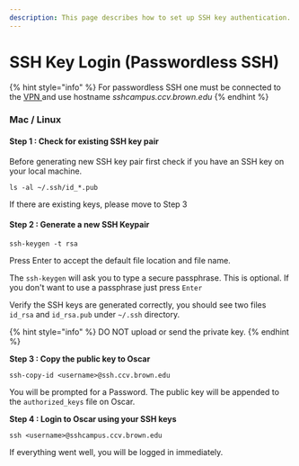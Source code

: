 ```yaml
---
description: This page describes how to set up SSH key authentication.
---
```


# SSH Key Login (Passwordless SSH)

{% hint style="info" %}
For passwordless SSH one must be connected to the [VPN ](http://vpn.brown.edu)and use hostname _sshcampus.ccv.brown.edu_
{% endhint %}

### Mac / Linux&#x20;

#### Step 1 : Check for existing SSH key pair

Before generating new SSH key pair first check if you have an SSH key on your local machine.&#x20;

```
ls -al ~/.ssh/id_*.pub
```

If there are existing keys, please move to Step 3

#### Step 2 : Generate a new SSH Keypair

```
ssh-keygen -t rsa
```

Press Enter to accept the default file location and file name.&#x20;

The `ssh-keygen` will ask you to type a secure passphrase. This is optional. If you don't want to use a passphrase just press `Enter`

Verify the SSH keys are generated correctly, you should see two files `id_rsa` and `id_rsa.pub` under `~/.ssh` directory.

{% hint style="info" %}
DO NOT upload or send the private key.&#x20;
{% endhint %}

**Step 3 : Copy the public key to Oscar**

```
ssh-copy-id <username>@ssh.ccv.brown.edu
```

You will be prompted for a Password. The public key will be appended to the `authorized_keys` file on Oscar.&#x20;

**Step 4 : Login to Oscar using your SSH keys**&#x20;

```
ssh <username>@sshcampus.ccv.brown.edu
```

If everything went well, you will be logged in immediately.&#x20;



